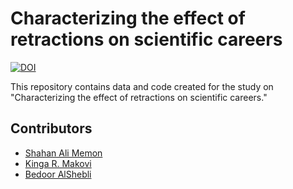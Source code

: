 # Characterizing the effect of retractions on scientific careers

[![DOI](https://zenodo.org/badge/634166007.svg)](https://zenodo.org/badge/latestdoi/634166007)


This repository contains data and code created for the study on "Characterizing the effect of retractions on scientific careers."

## Contributors
- [Shahan Ali Memon](samemon@uw.edu)
- [Kinga R. Makovi](km2537@nyu.edu)
- [Bedoor AlShebli](bedoor@nyu.edu)
